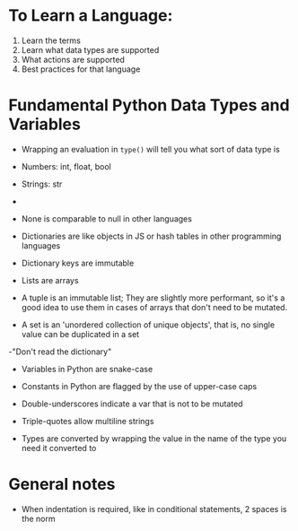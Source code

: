 # To Learn a Language:

1) Learn the terms
2) Learn what data types are supported
3) What actions are supported
4) Best practices for that language

# Fundamental Python Data Types and Variables

- Wrapping an evaluation in `type()` will tell you what sort of data type is

- Numbers: int, float, bool

- Strings: str
- 
- None is comparable to null in other languages

- Dictionaries are like objects in JS or hash tables in other programming languages

- Dictionary keys are immutable

- Lists are arrays

- A tuple is an immutable list; They are slightly more performant, so it's a good idea to use them in 
  cases of arrays that don't need to be mutated.

- A set is an 'unordered collection of unique objects', that is, no single value can be duplicated in a set



-"Don't read the dictionary"

- Variables in Python are snake-case

- Constants in Python are flagged by the use of upper-case caps

- Double-underscores indicate a var that is not to be mutated

- Triple-quotes allow multiline strings

- Types are converted by wrapping the value in the name of the type you need it converted to

# General notes

- When indentation is required, like in conditional statements, 2 spaces is the norm



